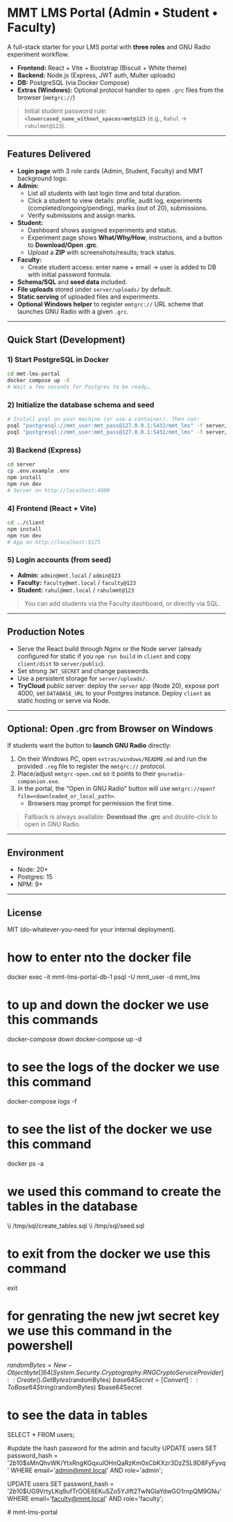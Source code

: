 # MMT LMS Portal (Admin • Student • Faculty)

A full-stack starter for your LMS portal with **three roles** and GNU Radio experiment workflow.

- **Frontend:** React + Vite + Bootstrap (Biscuit + White theme)
- **Backend:** Node.js (Express, JWT auth, Multer uploads)
- **DB:** PostgreSQL (via Docker Compose)
- **Extras (Windows):** Optional protocol handler to open `.grc` files from the browser (`mmtgrc://`)

> Initial student password rule: **`<lowercased_name_without_spaces>mmt@123`** (e.g., `Rahul` → `rahulmmt@123`).

---

## Features Delivered

- **Login page** with 3 role cards (Admin, Student, Faculty) and MMT background logo.
- **Admin:**
  - List all students with last login time and total duration.
  - Click a student to view details: profile, audit log, experiments (completed/ongoing/pending), marks (out of 20), submissions.
  - Verify submissions and assign marks.
- **Student:**
  - Dashboard shows assigned experiments and status.
  - Experiment page shows **What/Why/How**, instructions, and a button to **Download/Open .grc**.
  - Upload a **ZIP** with screenshots/results; track status.
- **Faculty:**
  - Create student access: enter name + email → user is added to DB with initial password formula.
- **Schema/SQL** and **seed data** included.
- **File uploads** stored under `server/uploads/` by default.
- **Static serving** of uploaded files and experiments.
- **Optional Windows helper** to register `mmtgrc://` URL scheme that launches GNU Radio with a given `.grc`.

---

## Quick Start (Development)

### 1) Start PostgreSQL in Docker
```bash
cd mmt-lms-portal
docker compose up -d
# Wait a few seconds for Postgres to be ready…
```

### 2) Initialize the database schema and seed
```bash
# Install psql on your machine (or use a container). Then run:
psql "postgresql://mmt_user:mmt_pass@127.0.0.1:5432/mmt_lms" -f server/src/models/sql/create_tables.sql
psql "postgresql://mmt_user:mmt_pass@127.0.0.1:5432/mmt_lms" -f server/src/models/sql/seed.sql
```

### 3) Backend (Express)
```bash
cd server
cp .env.example .env
npm install
npm run dev
# Server on http://localhost:4000
```

### 4) Frontend (React + Vite)
```bash
cd ../client
npm install
npm run dev
# App on http://localhost:5173
```

### 5) Login accounts (from seed)
- **Admin:** `admin@mmt.local` / `admin@123`
- **Faculty:** `faculty@mmt.local` / `faculty@123`
- **Student:** `rahul@mmt.local` / `rahulmmt@123`

> You can add students via the Faculty dashboard, or directly via SQL.

---

## Production Notes

- Serve the React build through Nginx or the Node server (already configured for static if you `npm run build` in `client` and copy `client/dist` to `server/public`).
- Set strong `JWT_SECRET` and change passwords.
- Use a persistent storage for `server/uploads/`.
- **TryCloud** public server: deploy the `server` app (Node 20), expose port 4000, set `DATABASE_URL` to your Postgres instance. Deploy `client` as static hosting or serve via Node.

---

## Optional: Open .grc from Browser on Windows

If students want the button to **launch GNU Radio** directly:
1) On their Windows PC, open `extras/windows/README.md` and run the provided `.reg` file to register the `mmtgrc://` protocol.
2) Place/adjust `mmtgrc-open.cmd` so it points to their `gnuradio-companion.exe`.
3) In the portal, the “Open in GNU Radio” button will use `mmtgrc://open?file=<downloaded_or_local_path>`.
   - Browsers may prompt for permission the first time.

> Fallback is always available: **Download the .grc** and double-click to open in GNU Radio.

---

## Environment

- Node: 20+
- Postgres: 15
- NPM: 9+

---

## License
MIT (do-whatever-you-need for your internal deployment).


# how to enter nto the docker file 
docker exec -it mmt-lms-portal-db-1 psql -U mmt_user -d mmt_lms

# to up and down the docker we use this commands 
docker-compose down
docker-compose up -d

# to see the logs of the docker we use this command
docker-compose logs -f

# to see the list of the docker we use this command
docker ps -a

# we used this command to create the tables in the database

\i /tmp/sql/create_tables.sql
\i /tmp/sql/seed.sql

# to exit from the docker we use this command
exit


# for genrating the new jwt secret key we use this command in the powershell

$randomBytes = New-Object byte[] 64
[System.Security.Cryptography.RNGCryptoServiceProvider]::Create().GetBytes($randomBytes)
$base64Secret = [Convert]::ToBase64String($randomBytes)
$base64Secret

# to see the data in tables 
SELECT * FROM users;

#update the hash password for the admin and faculty
UPDATE users SET password_hash = '$2b$10$sMnQhvWK/YtxRngKGqxulOHnQaRzKm0xCbKXzr3DzZSL9D8FyFyvq'
WHERE email='admin@mmt.local'   AND role='admin';

UPDATE users SET password_hash = '$2b$10$UG9VrtyLKq9ufTrOOE6EKuSZo5YJlft2TwNGlaYdwGO1rnpQM9GNu'
WHERE email='faculty@mmt.local' AND role='faculty';


#   m m t - l m s - p o r t a l 
 
 